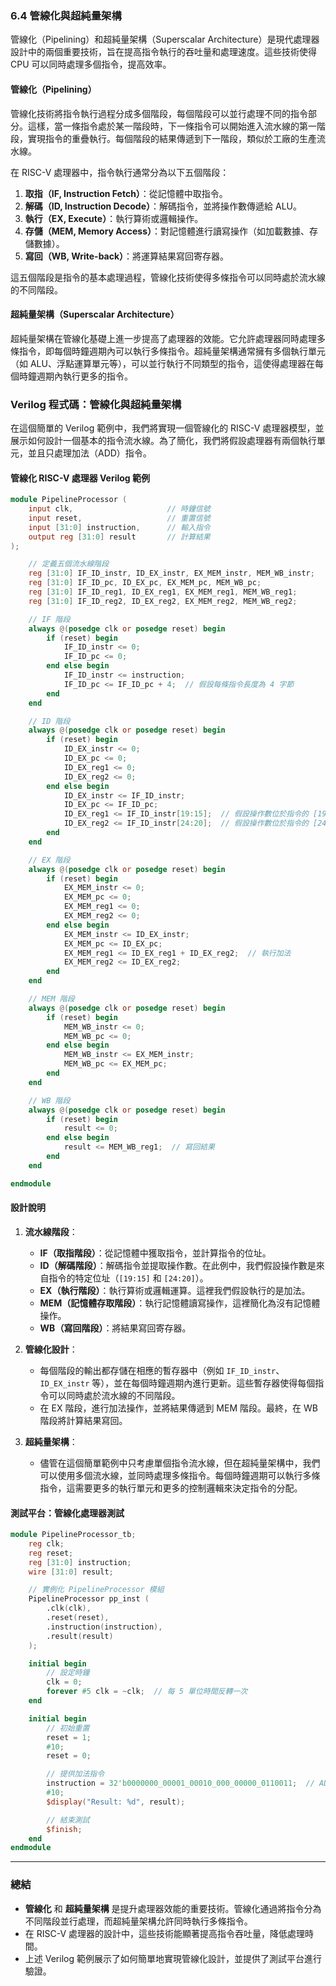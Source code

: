 ### **6.4 管線化與超純量架構**

管線化（Pipelining）和超純量架構（Superscalar Architecture）是現代處理器設計中的兩個重要技術，旨在提高指令執行的吞吐量和處理速度。這些技術使得 CPU 可以同時處理多個指令，提高效率。

#### **管線化（Pipelining）**
管線化技術將指令執行過程分成多個階段，每個階段可以並行處理不同的指令部分。這樣，當一條指令處於某一階段時，下一條指令可以開始進入流水線的第一階段，實現指令的重疊執行。每個階段的結果傳遞到下一階段，類似於工廠的生產流水線。

在 RISC-V 處理器中，指令執行通常分為以下五個階段：
1. **取指（IF, Instruction Fetch）**：從記憶體中取指令。
2. **解碼（ID, Instruction Decode）**：解碼指令，並將操作數傳遞給 ALU。
3. **執行（EX, Execute）**：執行算術或邏輯操作。
4. **存儲（MEM, Memory Access）**：對記憶體進行讀寫操作（如加載數據、存儲數據）。
5. **寫回（WB, Write-back）**：將運算結果寫回寄存器。

這五個階段是指令的基本處理過程，管線化技術使得多條指令可以同時處於流水線的不同階段。

#### **超純量架構（Superscalar Architecture）**
超純量架構在管線化基礎上進一步提高了處理器的效能。它允許處理器同時處理多條指令，即每個時鐘週期內可以執行多條指令。超純量架構通常擁有多個執行單元（如 ALU、浮點運算單元等），可以並行執行不同類型的指令，這使得處理器在每個時鐘週期內執行更多的指令。

### **Verilog 程式碼：管線化與超純量架構**

在這個簡單的 Verilog 範例中，我們將實現一個管線化的 RISC-V 處理器模型，並展示如何設計一個基本的指令流水線。為了簡化，我們將假設處理器有兩個執行單元，並且只處理加法（ADD）指令。

#### **管線化 RISC-V 處理器 Verilog 範例**

```verilog
module PipelineProcessor (
    input clk,                     // 時鐘信號
    input reset,                   // 重置信號
    input [31:0] instruction,      // 輸入指令
    output reg [31:0] result       // 計算結果
);

    // 定義五個流水線階段
    reg [31:0] IF_ID_instr, ID_EX_instr, EX_MEM_instr, MEM_WB_instr;
    reg [31:0] IF_ID_pc, ID_EX_pc, EX_MEM_pc, MEM_WB_pc;
    reg [31:0] IF_ID_reg1, ID_EX_reg1, EX_MEM_reg1, MEM_WB_reg1;
    reg [31:0] IF_ID_reg2, ID_EX_reg2, EX_MEM_reg2, MEM_WB_reg2;

    // IF 階段
    always @(posedge clk or posedge reset) begin
        if (reset) begin
            IF_ID_instr <= 0;
            IF_ID_pc <= 0;
        end else begin
            IF_ID_instr <= instruction;
            IF_ID_pc <= IF_ID_pc + 4;  // 假設每條指令長度為 4 字節
        end
    end

    // ID 階段
    always @(posedge clk or posedge reset) begin
        if (reset) begin
            ID_EX_instr <= 0;
            ID_EX_pc <= 0;
            ID_EX_reg1 <= 0;
            ID_EX_reg2 <= 0;
        end else begin
            ID_EX_instr <= IF_ID_instr;
            ID_EX_pc <= IF_ID_pc;
            ID_EX_reg1 <= IF_ID_instr[19:15];  // 假設操作數位於指令的 [19:15]
            ID_EX_reg2 <= IF_ID_instr[24:20];  // 假設操作數位於指令的 [24:20]
        end
    end

    // EX 階段
    always @(posedge clk or posedge reset) begin
        if (reset) begin
            EX_MEM_instr <= 0;
            EX_MEM_pc <= 0;
            EX_MEM_reg1 <= 0;
            EX_MEM_reg2 <= 0;
        end else begin
            EX_MEM_instr <= ID_EX_instr;
            EX_MEM_pc <= ID_EX_pc;
            EX_MEM_reg1 <= ID_EX_reg1 + ID_EX_reg2;  // 執行加法
            EX_MEM_reg2 <= ID_EX_reg2;
        end
    end

    // MEM 階段
    always @(posedge clk or posedge reset) begin
        if (reset) begin
            MEM_WB_instr <= 0;
            MEM_WB_pc <= 0;
        end else begin
            MEM_WB_instr <= EX_MEM_instr;
            MEM_WB_pc <= EX_MEM_pc;
        end
    end

    // WB 階段
    always @(posedge clk or posedge reset) begin
        if (reset) begin
            result <= 0;
        end else begin
            result <= MEM_WB_reg1;  // 寫回結果
        end
    end

endmodule
```

#### **設計說明**

1. **流水線階段**：
   - **IF（取指階段）**：從記憶體中獲取指令，並計算指令的位址。
   - **ID（解碼階段）**：解碼指令並提取操作數。在此例中，我們假設操作數是來自指令的特定位址（`[19:15]` 和 `[24:20]`）。
   - **EX（執行階段）**：執行算術或邏輯運算。這裡我們假設執行的是加法。
   - **MEM（記憶體存取階段）**：執行記憶體讀寫操作，這裡簡化為沒有記憶體操作。
   - **WB（寫回階段）**：將結果寫回寄存器。

2. **管線化設計**：
   - 每個階段的輸出都存儲在相應的暫存器中（例如 `IF_ID_instr`、`ID_EX_instr` 等），並在每個時鐘週期內進行更新。這些暫存器使得每個指令可以同時處於流水線的不同階段。
   - 在 EX 階段，進行加法操作，並將結果傳遞到 MEM 階段。最終，在 WB 階段將計算結果寫回。

3. **超純量架構**：
   - 儘管在這個簡單範例中只考慮單個指令流水線，但在超純量架構中，我們可以使用多個流水線，並同時處理多條指令。每個時鐘週期可以執行多條指令，這需要更多的執行單元和更多的控制邏輯來決定指令的分配。

#### **測試平台：管線化處理器測試**

```verilog
module PipelineProcessor_tb;
    reg clk;
    reg reset;
    reg [31:0] instruction;
    wire [31:0] result;

    // 實例化 PipelineProcessor 模組
    PipelineProcessor pp_inst (
        .clk(clk),
        .reset(reset),
        .instruction(instruction),
        .result(result)
    );

    initial begin
        // 設定時鐘
        clk = 0;
        forever #5 clk = ~clk;  // 每 5 單位時間反轉一次
    end

    initial begin
        // 初始重置
        reset = 1;
        #10;
        reset = 0;

        // 提供加法指令
        instruction = 32'b0000000_00001_00010_000_00000_0110011;  // ADD 指令
        #10;
        $display("Result: %d", result);

        // 結束測試
        $finish;
    end
endmodule
```

---

### **總結**

- **管線化** 和 **超純量架構** 是提升處理器效能的重要技術。管線化通過將指令分為不同階段並行處理，而超純量架構允許同時執行多條指令。
- 在 RISC-V 處理器的設計中，這些技術能顯著提高指令吞吐量，降低處理時間。
- 上述 Verilog 範例展示了如何簡單地實現管線化設計，並提供了測試平台進行驗證。